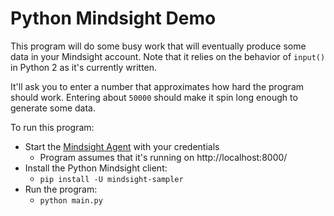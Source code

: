 # Python Mindsight Demo

This program will do some busy work that will eventually produce some data in your Mindsight account. Note that it relies on the behavior of `input()` in Python 2 as it's currently written.

It'll ask you to enter a number that approximates how hard the program should work. Entering about `50000` should make it spin long enough to generate some data.

To run this program:

- Start the [Mindsight Agent](https://github.com/MindsightCo/hotpath-agent) with your credentials
  - Program assumes that it's running on http://localhost:8000/
- Install the Python Mindsight client:
  - `pip install -U mindsight-sampler`
- Run the program:
  - `python main.py` 
  
